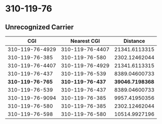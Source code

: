 # 310-119-76
## Unrecognized Carrier


| CGI | Nearest CGI | Distance |
|-----|-------------|----------|
| 310-119-76-4929 | 310-119-76-4407 | 21341.6113315 |
| 310-119-76-385 | 310-119-76-580 | 2302.12462044 |
| 310-119-76-4407 | 310-119-76-4929 | 21341.6113315 |
| 310-119-76-437 | 310-119-76-539 | 8389.04600733 |
| **310-119-76-765** | **310-119-76-437** | **39046.7198368** |
| 310-119-76-539 | 310-119-76-437 | 8389.04600733 |
| 310-119-76-9094 | 310-119-76-385 | 9957.41950356 |
| 310-119-76-580 | 310-119-76-385 | 2302.12462044 |
| 310-119-76-598 | 310-119-76-580 | 10514.9927196 |
